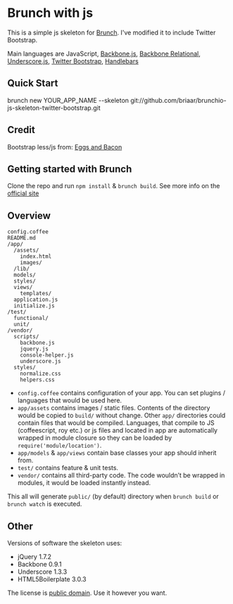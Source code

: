 # Brunch with js
This is a simple js skeleton for [Brunch](http://brunch.io/).  I've
modified it to include Twitter Bootstrap.

Main languages are JavaScript,
[Backbone.js](http://documentcloud.github.com/backbone/),
[Backbone Relational](https://github.com/PaulUithol/Backbone-relational),
[Underscore.js](http://documentcloud.github.com/underscore/),
[Twitter Bootstrap](http://twitter.github.com/bootstrap/),
[Handlebars](http://handlebarsjs.com/)
## Quick Start
brunch new YOUR_APP_NAME --skeleton git://github.com/briaar/brunchio-js-skeleton-twitter-bootstrap.git

## Credit
Bootstrap less/js from: [Eggs and Bacon](https://github.com/nezoomie/brunch-eggs-and-bacon)

## Getting started with Brunch

Clone the repo and run `npm install` & `brunch build`.
See more info on the [official site](http://brunch.io)

## Overview

    config.coffee
    README.md
    /app/
      /assets/
        index.html
        images/
      /lib/
      models/
      styles/
      views/
        templates/
      application.js
      initialize.js
    /test/
      functional/
      unit/
    /vendor/
      scripts/
        backbone.js
        jquery.js
        console-helper.js
        underscore.js
      styles/
        normalize.css
        helpers.css

* `config.coffee` contains configuration of your app. You can set plugins /
languages that would be used here.
* `app/assets` contains images / static files. Contents of the directory would
be copied to `build/` without change.
Other `app/` directories could contain files that would be compiled. Languages,
that compile to JS (coffeescript, roy etc.) or js files and located in app are 
automatically wrapped in module closure so they can be loaded by 
`require('module/location')`.
* `app/models` & `app/views` contain base classes your app should inherit from.
* `test/` contains feature & unit tests.
* `vendor/` contains all third-party code. The code wouldn’t be wrapped in
modules, it would be loaded instantly instead.

This all will generate `public/` (by default) directory when `brunch build` or `brunch watch` is executed.

## Other
Versions of software the skeleton uses:

* jQuery 1.7.2
* Backbone 0.9.1
* Underscore 1.3.3
* HTML5Boilerplate 3.0.3

The license is [public domain](http://creativecommons.org/publicdomain/zero/1.0/).
Use it however you want.
